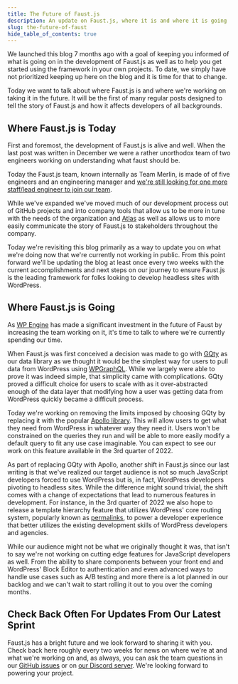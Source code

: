 ```yaml
---
title: The Future of Faust.js
description: An update on Faust.js, where it is and where it is going
slug: the-future-of-faust
hide_table_of_contents: true
---
```


We launched this blog 7 months ago with a goal of keeping you informed of what is going on in the development of Faust.js as well as to help you get started using the framework in your own projects. To date, we simply have not prioritized keeping up here on the blog and it is time for that to change.

<!--truncate-->

Today we want to talk about where Faust.js is and where we're working on taking it in the future. It will be the first of many regular posts designed to tell the story of Faust.js and how it affects developers of all backgrounds.

## Where Faust.js is Today

First and foremost, the development of Faust.js is alive and well. When the last post was written in December we were a rather unorthodox team of two engineers working on understanding what faust should be.

Today the Faust.js team, known internally as Team Merlin, is made of of five engineers and an engineering manager and [we're still looking for one more staff/lead engineer to join our team](https://wpengine.wd1.myworkdayjobs.com/en-US/WP_Engine/job/Software-Engineer-IV--ATLAS---Themes-_JR100226).

While we've expanded we've moved much of our development process out of GitHub projects and into company tools that allow us to be more in tune with the needs of the organization and [Atlas](https://wpengine.com/atlas/) as well as allows us to more easily communicate the story of Faust.js to stakeholders throughout the company.

Today we're revisiting this blog primarily as a way to update you on what we're doing now that we're currently not working in public. From this point forward we'll be updating the blog at least once every two weeks with the current accomplishments and next steps on our journey to ensure Faust.js is the leading framework for folks looking to develop headless sites with WordPress.

## Where Faust.js is Going

As [WP Engine](https://wpengine.com) has made a significant investment in the future of Faust by increasing the team working on it, it's time to talk to where we're currently spending our time.

When Faust.js was first conceived a decision was made to go with [GQty](https://gqty.dev) as our data library as we thought it would be the simplest way for users to pull data from WordPress using [WPGraphQL](https://www.wpgraphql.com). While we largely were able to prove it was indeed simple, that simplicity came with complications. GQty proved a difficult choice for users to scale with as it over-abstracted enough of the data layer that modifying how a user was getting data from WordPress quickly became a difficult process.

Today we're working on removing the limits imposed by choosing GQty by replacing it with the popular [Apollo library](https://www.apollographql.com). This will allow users to get what they need from WordPress in whatever way they need it. Users won't be constrained on the queries they run and will be able to more easily modify a default query to fit any use case imaginable. You can expect to see our work on this feature available in the 3rd quarter of 2022.

As part of replacing GQty with Apollo, another shift in Faust.js since our last writing is that we've realized our target audience is not so much JavaScript developers forced to use WordPress but is, in fact, WordPress developers pivoting to headless sites. While the difference might sound trivial, the shift comes with a change of expectations that lead to numerous features in development. For instance, in the 3rd quarter of 2022 we also hope to release a template hierarchy feature that utilizes WordPress' core routing system, popularly known as [permalinks](https://wordpress.org/support/article/using-permalinks/), to power a developer experience that better utilizes the existing development skills of WordPress developers and agencies.

While our audience might not be what we originally thought it was, that isn't to say we're not working on cutting edge features for JavaScript developers as well. From the ability to share components between your front end and WordPress' Block Editor to authentication and even advanced ways to handle use cases such as A/B testing and more there is a lot planned in our backlog and we can't wait to start rolling it out to you over the coming months.

## Check Back Often For Updates From Our Latest Sprint

Faust.js has a bright future and we look forward to sharing it with you. Check back here roughly every two weeks for news on where we're at and what we're working on and, as always, you can ask the team questions in our [GitHub issues](https://github.com/wpengine/faustjs) or on [our Discord server](https://developers.wpengine.com). We're looking forward to powering your project.
